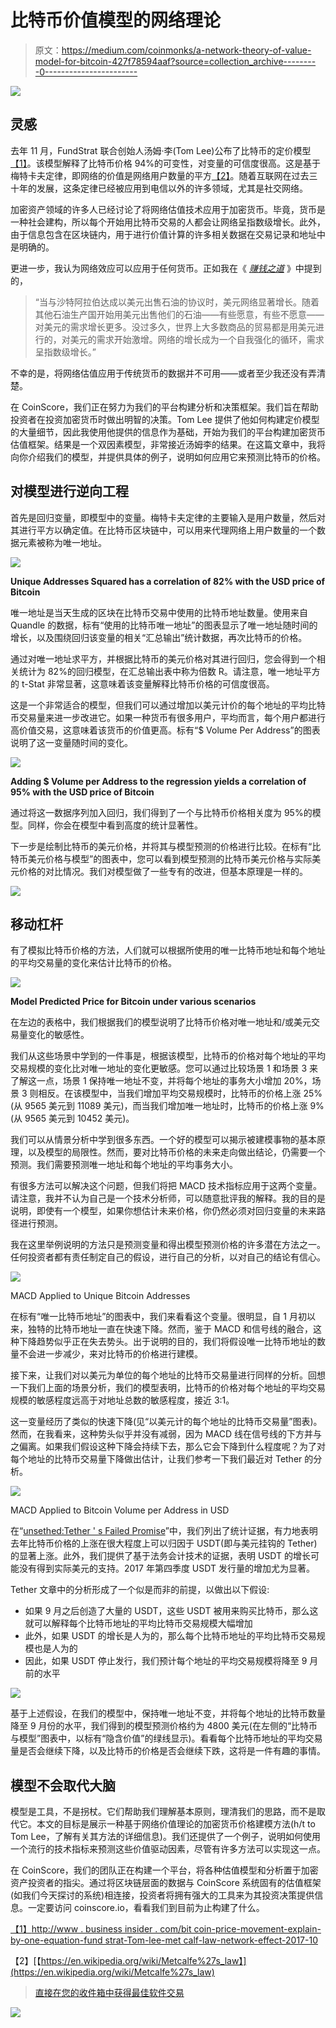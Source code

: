 # 比特币价值模型的网络理论

> 原文：<https://medium.com/coinmonks/a-network-theory-of-value-model-for-bitcoin-427f78594aaf?source=collection_archive---------0----------------------->

![](img/3781651f823cb0c85731c9088fab0559.png)

## 灵感

去年 11 月，FundStrat 联合创始人汤姆·李(Tom Lee)公布了比特币的定价模型[【1】](#_ftn1)。该模型解释了比特币价格 94%的可变性，对变量的可信度很高。这是基于梅特卡夫定律，即网络的价值是网络用户数量的平方[【2】](#_ftn2)。随着互联网在过去三十年的发展，这条定律已经被应用到电信以外的许多领域，尤其是社交网络。

加密资产领域的许多人已经讨论了将网络估值技术应用于加密货币。毕竟，货币是一种社会建构，所以每个开始用比特币交易的人都会让网络呈指数级增长。此外，由于信息包含在区块链内，用于进行价值计算的许多相关数据在交易记录和地址中是明确的。

更进一步，我认为网络效应可以应用于任何货币。正如我在《 [*赚钱之道*](/coinscore/the-making-of-money-fbffeff9402d) 》中提到的，

> “当与沙特阿拉伯达成以美元出售石油的协议时，美元网络显著增长。随着其他石油生产国开始用美元出售他们的石油——有些愿意，有些不愿意——对美元的需求增长更多。没过多久，世界上大多数商品的贸易都是用美元进行的，对美元的需求开始激增。网络的增长成为一个自我强化的循环，需求呈指数级增长。”

不幸的是，将网络估值应用于传统货币的数据并不可用——或者至少我还没有弄清楚。

在 CoinScore，我们正在努力为我们的平台构建分析和决策框架。我们旨在帮助投资者在投资加密货币时做出明智的决策。Tom Lee 提供了他如何构建定价模型的大量细节，因此我使用他提供的信息作为基础，开始为我们的平台构建加密货币估值框架。结果是一个双因素模型，非常接近汤姆李的结果。在这篇文章中，我将向你介绍我们的模型，并提供具体的例子，说明如何应用它来预测比特币的价格。

## 对模型进行逆向工程

首先是回归变量，即模型中的变量。梅特卡夫定律的主要输入是用户数量，然后对其进行平方以确定值。在比特币区块链中，可以用来代理网络上用户数量的一个数据元素被称为唯一地址。

![](img/d79831acdcfdf7f9bf86937296c0103e.png)

**Unique Addresses Squared has a correlation of 82% with the USD price of Bitcoin**

唯一地址是当天生成的区块在比特币交易中使用的比特币地址数量。使用来自 Quandle 的数据，标有“使用的比特币唯一地址”的图表显示了唯一地址随时间的增长，以及围绕回归该变量的相关“汇总输出”统计数据，再次比特币的价格。

通过对唯一地址求平方，并根据比特币的美元价格对其进行回归，您会得到一个相关统计为 82%的回归模型，在汇总输出表中称为倍数 R。请注意，唯一地址平方的 t-Stat 非常显著，这意味着该变量解释比特币价格的可信度很高。

这是一个非常适合的模型，但我们可以通过增加以美元计价的每个地址的平均比特币交易量来进一步改进它。如果一种货币有很多用户，平均而言，每个用户都进行高价值交易，这意味着该货币的价值更高。标有“$ Volume Per Address”的图表说明了这一变量随时间的变化。

![](img/da448162eba97f6a0b891f7f53f56759.png)

**Adding $ Volume per Address to the regression yields a correlation of 95% with the USD price of Bitcoin**

通过将这一数据序列加入回归，我们得到了一个与比特币价格相关度为 95%的模型。同样，你会在模型中看到高度的统计显著性。

下一步是绘制比特币的美元价格，并将其与模型预测的价格进行比较。在标有“比特币美元价格与模型”的图表中，您可以看到模型预测的比特币美元价格与实际美元价格的对比情况。我们对模型做了一些专有的改进，但基本原理是一样的。

![](img/94363ce400e1c6ff62f9dad73153a408.png)

## 移动杠杆

有了模拟比特币价格的方法，人们就可以根据所使用的唯一比特币地址和每个地址的平均交易量的变化来估计比特币的价格。

![](img/2ee861befcd6263d2b9d71cbf65984a3.png)

**Model Predicted Price for Bitcoin under various scenarios**

在左边的表格中，我们根据我们的模型说明了比特币价格对唯一地址和/或美元交易量变化的敏感性。

我们从这些场景中学到的一件事是，根据该模型，比特币的价格对每个地址的平均交易规模的变化比对唯一地址的变化更敏感。您可以通过比较场景 1 和场景 3 来了解这一点，场景 1 保持唯一地址不变，并将每个地址的事务大小增加 20%，场景 3 则相反。在该模型中，当我们增加平均交易规模时，比特币的价格上涨 25%(从 9565 美元到 11089 美元)，而当我们增加唯一地址时，比特币的价格上涨 9%(从 9565 美元到 10452 美元)。

我们可以从情景分析中学到很多东西。一个好的模型可以揭示被建模事物的基本原理，以及模型的局限性。然而，要对比特币价格的未来走向做出结论，仍需要一个预测。我们需要预测唯一地址和每个地址的平均事务大小。

有很多方法可以解决这个问题，但我们将把 MACD 技术指标应用于这两个变量。请注意，我并不认为自己是一个技术分析师，可以随意批评我的解释。我的目的是说明，即使有一个模型，如果你想估计未来价格，你仍然必须对回归变量的未来路径进行预测。

我在这里举例说明的方法只是预测变量和得出模型预测价格的许多潜在方法之一。任何投资者都有责任制定自己的假设，进行自己的分析，以对自己的结论有信心。

![](img/109d01308eb6cc33a0c89d22e50cc9e6.png)

MACD Applied to Unique Bitcoin Addresses

在标有“唯一比特币地址”的图表中，我们来看看这个变量。很明显，自 1 月初以来，独特的比特币地址一直在快速下降。然而，鉴于 MACD 和信号线的融合，这种下降趋势似乎正在失去势头。出于说明的目的，我们将假设唯一比特币地址的数量不会进一步减少，来对比特币的价格进行建模。

接下来，让我们对以美元为单位的每个地址的比特币交易量进行同样的分析。回想一下我们上面的场景分析，我们的模型表明，比特币的价格对每个地址的平均交易规模的敏感程度远高于对地址总数的敏感程度，接近 3:1。

这一变量经历了类似的快速下降(见“以美元计的每个地址的比特币交易量”图表)。然而，在我看来，这种势头似乎并没有减弱，因为 MACD 线在信号线的下方并与之偏离。如果我们假设这种下降会持续下去，那么它会下降到什么程度呢？为了对每个地址的比特币交易量下降做出估计，让我们参考一下我们最近对 Tether 的分析。

![](img/d2a76147a1645916dfc633bfbc5c85d3.png)

MACD Applied to Bitcoin Volume per Address in USD

在“[unsethed:Tether ' s Failed Promise](/coinscore/enough-tether-to-hang-yourself-4821ee161f1d)”中，我们列出了统计证据，有力地表明去年比特币价格的上涨在很大程度上可以归因于 USDT(即与美元挂钩的 Tether)的显著上涨。此外，我们提供了基于法务会计技术的证据，表明 USDT 的增长可能没有得到实际美元的支持。2017 年第四季度 USDT 发行量的增加尤为显著。

Tether 文章中的分析形成了一个似是而非的前提，以做出以下假设:

*   如果 9 月之后创造了大量的 USDT，这些 USDT 被用来购买比特币，那么这就可以解释每个比特币地址的平均比特币交易规模大幅增加
*   此外，如果 USDT 的增长是人为的，那么每个比特币地址的平均比特币交易规模也是人为的
*   因此，如果 USDT 停止发行，我们预计每个地址的平均交易规模将降至 9 月前的水平

![](img/1dcc74939a0ae4527f8ee5a387d93ee9.png)

基于上述假设，在我们的模型中，保持唯一地址不变，并将每个地址的比特币数量降至 9 月份的水平，我们得到的模型预测价格约为 4800 美元(在左侧的“比特币与模型”图表中，以标有“隐含价值”的绿线显示)。看看每个比特币地址的平均交易量是否会继续下降，以及比特币的价格是否会继续下跌，这将是一件有趣的事情。

## 模型不会取代大脑

模型是工具，不是拐杖。它们帮助我们理解基本原则，理清我们的思路，而不是取代它。本文的目标是展示一种基于网络价值理论的加密货币价格建模方法(h/t to Tom Lee，了解有关其方法的详细信息)。我们还提供了一个例子，说明如何使用一个流行的技术指标来预测这些价值驱动因素，尽管有许多方法可以实现这一点。

在 CoinScore，我们的团队正在构建一个平台，将各种估值模型和分析置于加密资产投资者的指尖。通过将区块链层面的数据与 CoinScore 系统固有的估值框架(如我们今天探讨的系统)相连接，投资者将拥有强大的工具来为其投资决策提供信息。一定要访问 coinscore.io，看看我们到目前为止构建了什么。

[【1】](#_ftnref1)[http://www . business insider . com/bit coin-price-movement-explain-by-one-equation-fund strat-Tom-lee-met calf-law-network-effect-2017-10](http://www.businessinsider.com/bitcoin-price-movement-explained-by-one-equation-fundstrat-tom-lee-metcalf-law-network-effect-2017-10)

【2】[【https://en.wikipedia.org/wiki/Metcalfe%27s_law】](https://en.wikipedia.org/wiki/Metcalfe%27s_law)

> [直接在您的收件箱中获得最佳软件交易](https://coincodecap.com/?utm_source=coinmonks)

[![](img/7c0b3dfdcbfea594cc0ae7d4f9bf6fcb.png)](https://coincodecap.com/?utm_source=coinmonks)